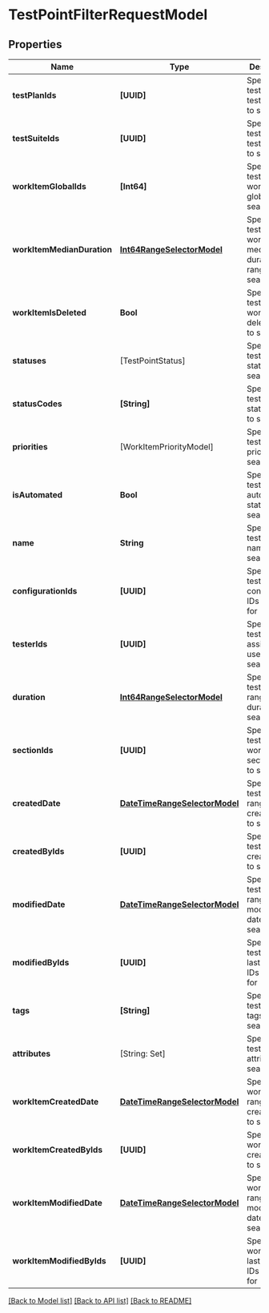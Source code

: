 # TestPointFilterRequestModel

## Properties
Name | Type | Description | Notes
------------ | ------------- | ------------- | -------------
**testPlanIds** | **[UUID]** | Specifies a test point test plan IDS to search for | [optional] 
**testSuiteIds** | **[UUID]** | Specifies a test point test suite IDs to search for | [optional] 
**workItemGlobalIds** | **[Int64]** | Specifies a test point work item global IDs to search for | [optional] 
**workItemMedianDuration** | [**Int64RangeSelectorModel**](Int64RangeSelectorModel.md) | Specifies a test point work item median duration range to search for | [optional] 
**workItemIsDeleted** | **Bool** | Specifies a test point work item is deleted flag to search for | [optional] 
**statuses** | [TestPointStatus] | Specifies a test point statuses to search for | [optional] 
**statusCodes** | **[String]** | Specifies a test point status codes to search for | [optional] 
**priorities** | [WorkItemPriorityModel] | Specifies a test point priorities to search for | [optional] 
**isAutomated** | **Bool** | Specifies a test point automation status to search for | [optional] 
**name** | **String** | Specifies a test point name to search for | [optional] 
**configurationIds** | **[UUID]** | Specifies a test point configuration IDs to search for | [optional] 
**testerIds** | **[UUID]** | Specifies a test point assigned user IDs to search for | [optional] 
**duration** | [**Int64RangeSelectorModel**](Int64RangeSelectorModel.md) | Specifies a test point range of duration to search for | [optional] 
**sectionIds** | **[UUID]** | Specifies a test point work item section IDs to search for | [optional] 
**createdDate** | [**DateTimeRangeSelectorModel**](DateTimeRangeSelectorModel.md) | Specifies a test point range of creation date to search for | [optional] 
**createdByIds** | **[UUID]** | Specifies a test point creator IDs to search for | [optional] 
**modifiedDate** | [**DateTimeRangeSelectorModel**](DateTimeRangeSelectorModel.md) | Specifies a test point range of last modification date to search for | [optional] 
**modifiedByIds** | **[UUID]** | Specifies a test point last editor IDs to search for | [optional] 
**tags** | **[String]** | Specifies a test point tags to search for | [optional] 
**attributes** | [String: Set<String>] | Specifies a test point attributes to search for | [optional] 
**workItemCreatedDate** | [**DateTimeRangeSelectorModel**](DateTimeRangeSelectorModel.md) | Specifies a work item range of creation date to search for | [optional] 
**workItemCreatedByIds** | **[UUID]** | Specifies a work item creator IDs to search for | [optional] 
**workItemModifiedDate** | [**DateTimeRangeSelectorModel**](DateTimeRangeSelectorModel.md) | Specifies a work item range of last modification date to search for | [optional] 
**workItemModifiedByIds** | **[UUID]** | Specifies a work item last editor IDs to search for | [optional] 

[[Back to Model list]](../README.md#documentation-for-models) [[Back to API list]](../README.md#documentation-for-api-endpoints) [[Back to README]](../README.md)


